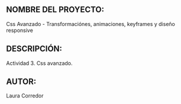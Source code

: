 ## NOMBRE DEL PROYECTO:

Css Avanzado - Transformaciónes, animaciones, keyframes y diseño responsive

## DESCRIPCIÓN:

Actividad 3. Css avanzado. 

## AUTOR:

Laura Corredor